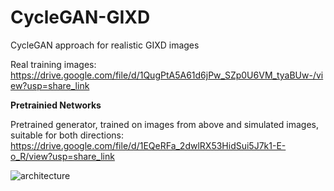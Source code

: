 # CycleGAN-GIXD
CycleGAN approach for realistic GIXD images

Real training images: https://drive.google.com/file/d/1QugPtA5A61d6jPw_SZp0U6VM_tyaBUw-/view?usp=share_link

**Pretrainied Networks**

Pretrained generator, trained on images from above and simulated images, suitable for both directions: https://drive.google.com/file/d/1EQeRFa_2dwlRX53HidSui5J7k1-E-o_R/view?usp=share_link


![architecture](https://github.com/skoolrules/CycleGAN-GIXD/assets/97300537/be2abf14-913d-4f10-8203-9f3505166bd4)

